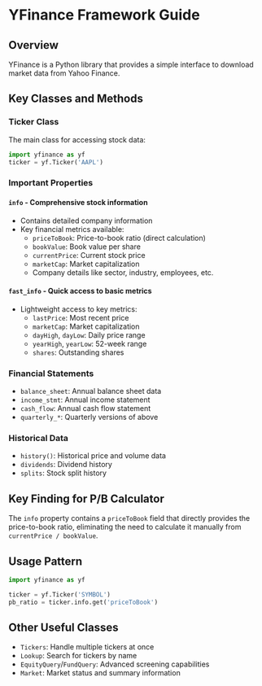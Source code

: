 # YFinance Framework Guide

## Overview
YFinance is a Python library that provides a simple interface to download market data from Yahoo Finance.

## Key Classes and Methods

### Ticker Class
The main class for accessing stock data:

```python
import yfinance as yf
ticker = yf.Ticker('AAPL')
```

### Important Properties

#### `info` - Comprehensive stock information
- Contains detailed company information
- Key financial metrics available:
  - `priceToBook`: Price-to-book ratio (direct calculation)
  - `bookValue`: Book value per share  
  - `currentPrice`: Current stock price
  - `marketCap`: Market capitalization
  - Company details like sector, industry, employees, etc.

#### `fast_info` - Quick access to basic metrics
- Lightweight access to key metrics:
  - `lastPrice`: Most recent price
  - `marketCap`: Market capitalization
  - `dayHigh`, `dayLow`: Daily price range
  - `yearHigh`, `yearLow`: 52-week range
  - `shares`: Outstanding shares

### Financial Statements
- `balance_sheet`: Annual balance sheet data
- `income_stmt`: Annual income statement
- `cash_flow`: Annual cash flow statement
- `quarterly_*`: Quarterly versions of above

### Historical Data
- `history()`: Historical price and volume data
- `dividends`: Dividend history
- `splits`: Stock split history

## Key Finding for P/B Calculator
The `info` property contains a `priceToBook` field that directly provides the price-to-book ratio, eliminating the need to calculate it manually from `currentPrice / bookValue`.

## Usage Pattern
```python
import yfinance as yf

ticker = yf.Ticker('SYMBOL')
pb_ratio = ticker.info.get('priceToBook')
```

## Other Useful Classes
- `Tickers`: Handle multiple tickers at once
- `Lookup`: Search for tickers by name
- `EquityQuery`/`FundQuery`: Advanced screening capabilities
- `Market`: Market status and summary information